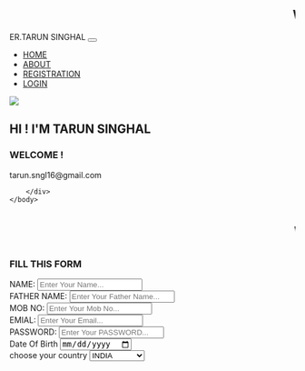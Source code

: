 <?php
$servername="localhost";
$username="root";
$password="";
$databasename="chotu";
$conn = mysqli_connect($servername , $username , $password , $databasename);


?>
<!DOCTYPE html>
<HTMl>
    <HEAD>
        <meta charset="utf-8">
  <meta name="viewport" content="width=device-width, initial-scale=1">
        <!-- Latest compiled and minified CSS -->
<link rel="stylesheet" href="https://cdn.jsdelivr.net/npm/bootstrap@4.6.1/dist/css/bootstrap.min.css">
<!-- jQuery library -->
<script src="https://cdn.jsdelivr.net/npm/jquery@3.6.0/dist/jquery.slim.min.js"></script>
<!-- Popper JS -->
<script src="https://cdn.jsdelivr.net/npm/popper.js@1.16.1/dist/umd/popper.min.js"></script>
<!-- Latest compiled JavaScript -->
<script src="https://cdn.jsdelivr.net/npm/bootstrap@4.6.1/dist/js/bootstrap.bundle.min.js"></script>
<link rel="stylesheet" href="chotu.css" type="text/css">
    </HEAD>
    <body img src="tarun.jpg" >
        <div class="container-fluid bg-warning">
<marquee class="bg-primary text-dark " class="t"><h2>WELCOME TO MY TECHNICAL WEBSITE</h2></marquee>
        <nav class="nav navbar-expand-md navbar-dark bg-warning">
            <a class="navbar-brand  text-primary-bold  form-control-lg ">ER.TARUN SINGHAL</a>
            <button class="navbar-toggler" type="button" data-toggle="collapse" data-target="#navbarSupportedContent" aria-controls="navbarSupportedContent" aria-expanded="false" aria-label="Toggle navigation">
            <span class="navbar-toggler-icon"></span>
            </button>
            <div class="collapse navbar-collapse " id="navbarSupportedContent">
                <ul class="navbar-nav ml-auto">
                    <li class="nav-item">
                        <a href="file:///C:/Users/savit/Desktop/CLOCK/clock.html" class="nav-link text-info form-control-lg">HOME</a>
                    </li>
                    <li class="nav-item">
                        <a href="" class="nav-link text-primary form-control-lg">ABOUT</a>
                    </li>
                    <li class="nav-item">
                        <a href="http://localhost/chotu/registration.php" class="nav-link text-danger form-control-lg">REGISTRATION</a>
                    </li>
                    <li class="nav-item">
                        <a href="" class="nav-link text-white form-control-lg">LOGIN</a>
                    </li>
                </ul>
            </div>
            </div>
</div>
<div class="CONTAINER">
    <img src="tarun.jpg" class="display-flex margin-auto">
<H2 class="text-center"> HI ! I'M TARUN SINGHAL</H2>
<H3 class="text-center">WELCOME !</H3>
</div>
<div class="row">
        <div class="col bg-dark text-center text-primary">tarun.sngl16@gmail.com
        
        </div>
    </body>
</HTMl>
<?php include("index.php");
?>
<!DOCTYPE html>
<HTMl>
    <HEAD>
        <meta charset="utf-8">
  <meta name="viewport" content="width=device-width, initial-scale=1">
        <!-- Latest compiled and minified CSS -->
<link rel="stylesheet" href="https://cdn.jsdelivr.net/npm/bootstrap@4.6.1/dist/css/bootstrap.min.css">

<!-- jQuery library -->
<script src="https://cdn.jsdelivr.net/npm/jquery@3.6.0/dist/jquery.slim.min.js"></script>

<!-- Popper JS -->
<script src="https://cdn.jsdelivr.net/npm/popper.js@1.16.1/dist/umd/popper.min.js"></script>

<!-- Latest compiled JavaScript -->
<script src="https://cdn.jsdelivr.net/npm/bootstrap@4.6.1/dist/js/bootstrap.bundle.min.js"></script>
<link rel="stylesheet" href="t.css" type="text/css">
    </HEAD>
    <body class="text-center" ><form action="TARUN.php" method="post">
    <div class="container-fluid bg-warning margin-0px">
        <marquee class="bg-primary"><h3>Welcome To Technical Website</h3></marquee>
        <H3 class="py-2 text-center">FILL THIS FORM</H3>
        <div class="row py-5 text-center">
            <div class="col-md-3 text-center">
                <div class="form-group text-center">
                    <label>
                        NAME:
                    </label>
                    <input type="text" class="form-control form-control-ML " placeholder="Enter Your Name..." name="jname">
                </div>
                <div class="form-group">
                    <label>
                        FATHER NAME:
                    </label>
                    <input type="text" class="form-control form-control-ML" placeholder="Enter Your Father Name..." name="fname">
                </div>
                <div class="form-group">
                    <label>
                        MOB NO:
                    </label>
                    <input type="" class="form-control form-control-ML  " placeholder="Enter Your Mob No..." name="fmob">
                </div>
                <div class="form-group">
                    <label>
                        EMIAL:
                    </label>
                    <input type="email" class="form-control " placeholder="Enter Your Email..." name="femail">
                </div>
                <div class="form-group">
                    <label>
                        PASSWORD:
                    </label>
                    <input type="password" class="form-control " placeholder="Enter Your PASSWORD..." name="fpass">
                </div>
                <div class="form-group">
                    <label>
                        Date Of Birth
                    </label>
                    <input type="date" class="form-control " placeholder="Enter Your Date of birth..." name="fbirth">
                </div>
                <div class="form-group">
                    <label>
                        choose your country
                    </label>
                <select name="fselect">
                    <option>INDIA</option>
                    <option>AUSTRALIA</option>
                    <option>U.S.A</option>
                    <option>JAPAN</option>
                    
                </select>
                </div>
                <!-- <div class="form-group">
                    <input type="FILE" class="form-control form-control-ML">
                </div> -->
                <div class="form-group text-center">
                  <input type="submit"  class="text-dark " name="submit">
                </div>
            </div>
        </div>
    </div>
</form>
    <div class="row">
        <div class="col bg-dark text-center text-primary">tarun.sngl16@gmail.com
        
        </div>
    </div>
    <div class="row">
        <div class="col text-center">
            <a href="http://localhost/chotu/TARUN.php">
                <button class="bg-primary">BACK</button>
            </a>
        </div>
    </div>
    

    </body>
</HTMl>
<?php
if ($_POST['submit'])
 {
    $name =$_POST['jname'];
    $fname=$_POST['fname'];
    $fmob=$_POST['fmob'];
    $femail=$_POST['femail'];
    $fpass=$_POST['fpass'];
    $fbirth=$_POST['fbirth'];
    $fselect=$_POST['fselect'];
    $query= "INSERT INTO reg VALUES('','$name','$fname',$fmob,'$femail','$fpass','$fbirth','$fselect')";
    $result= mysqli_query($conn,$query);
    }
?>
